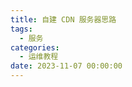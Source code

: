 ```yaml
---
title: 自建 CDN 服务器思路
tags:
  - 服务
categories:
  - 运维教程
date: 2023-11-07 00:00:00
---
```


> 

<!-- more -->

## 